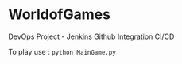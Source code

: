 # WorldofGames
DevOps Project - Jenkins Github Integration CI/CD

To play use : 
`python MainGame.py`
